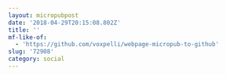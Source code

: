 ```yaml
---
layout: micropubpost
date: '2018-04-29T20:15:08.802Z'
title: ''
mf-like-of:
  - 'https://github.com/voxpelli/webpage-micropub-to-github'
slug: '72908'
category: social
---
```

